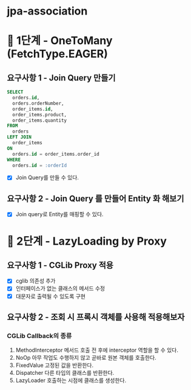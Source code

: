 # jpa-association

# 🚀 1단계 - OneToMany (FetchType.EAGER)
## 요구사항 1 - Join Query 만들기
```sql
SELECT 
  orders.id, 
  orders.orderNumber, 
  order_items.id, 
  order_items.product, 
  order_items.quantity 
FROM 
  orders 
LEFT JOIN 
  order_items 
ON 
  orders.id = order_items.order_id
WHERE 
  orders.id = :orderId
```
- [x] Join Query를 만들 수 있다.

## 요구사항 2 - Join Query 를 만들어 Entity 화 해보기

- [x] Join query로 Entity를 매핑할 수 있다.

# 🚀 2단계 - LazyLoading by Proxy

## 요구사항 1 - CGLib Proxy 적용

- [x] cglib 의존성 추가
- [x] 인터페이스가 없는 클래스의 메서드 수정
- [x] 대문자로 출력될 수 있도록 구현

## 요구사항 2 - 조회 시 프록시 객체를 사용해 적용해보자

### CGLib Callback의 종류

1. MethodInterceptor
   메서드 호출 전 후에 interceptor 역할을 할 수 있다.
2. NoOp
   아무 작업도 수행하지 않고 곧바로 원본 객체를 호출한다.
3. FixedValue
   고정된 값을 반환한다.
4. Dispatcher
   다른 타입의 클래스를 반환한다.
5. LazyLoader
   호출하는 시점에 클래스를 생성한다.


